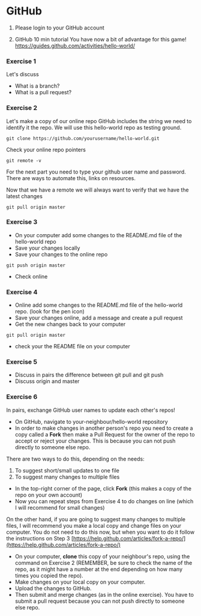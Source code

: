# GitHub

1. Please login to your GitHub account

2. GitHub 10 min tutorial
You have now a bit of advantage for this game!
https://guides.github.com/activities/hello-world/

### Exercise 1

Let's discuss

- What is a branch?
- What is a pull request?

### Exercise 2

Let's make a copy of our online repo
GitHub includes the string we need to identify it the repo. We will use this hello-world repo as testing ground.

```{unix}
git clone https://github.com/yourusername/hello-world.git
```

Check your online repo pointers
```{unix}
git remote -v
```

For the next part you need to type your github user name and password. There are ways to automate this, links on resources.

Now that we have a remote we will always want to verify that we have the latest changes
```{unix}
git pull origin master
```
### Exercise 3
- On your computer add some changes to the README.md file of the hello-world repo
- Save your changes locally
- Save your changes to the online repo
```{unix}
git push origin master
```
- Check online

### Exercise 4
- Online add some changes to the README.md file of the hello-world repo. (look for the pen icon)
- Save your changes online, add a message and create a pull request
- Get the new changes back to your computer
```{unix}
git pull origin master
```
- check your the README file on your computer

### Exercise 5

- Discuss in pairs the difference between git pull and git push
- Discuss origin and master

### Exercise 6

In pairs, exchange GitHub user names to update each other's repos!

- On GitHub, navigate to your-neighbour/hello-world repository
- In order to make changes in another person's repo you need to create a copy called a **Fork** then make a Pull Request for the owner of the repo to accept or reject your changes. This is because you can not push directly to someone else repo.

There are two ways to do this, depending on the needs:
1. To suggest short/small updates to one file
2. To suggest many changes to multiple files

- In the top-right corner of the page, click **Fork** (this makes a copy of the repo on your own account)
- Now you can repeat steps from Exercise 4 to do changes on line (which I will recommend for small changes)

On the other hand, if you are going to suggest many changes to multiple files, I will recommend you make a local copy and change files on your computer. You do not need to do this now, but when you want to do it follow the instructions on Step 3 [https://help.github.com/articles/fork-a-repo/](https://help.github.com/articles/fork-a-repo/)

- On your computer, **clone** this copy of your neighbour's repo, using the command on Exercise 2 (REMEMBER, be sure to check the name of the repo, as it might have a number at the end depending on how many times you copied the repo).
- Make changes on your local copy on your computer.
- Upload the changes to GitHub.
- Then submit
and merge changes (as in the online exercise).
You have to submit a pull request because you can not push directly to someone else repo.
